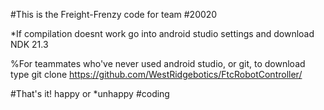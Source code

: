 #This is the Freight-Frenzy code for team #20020

*If compilation doesnt work go into android studio settings and download NDK 21.3

%For teammates who've never used android studio, or git, to download type git clone https://github.com/WestRidgebotics/FtcRobotController/

#That's it! happy or *unhappy #coding
